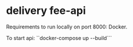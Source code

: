 # delivery fee-api

Requirements to run locally on port 8000: Docker.

To start api: ``docker-compose up --build```  

